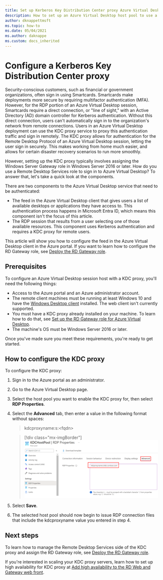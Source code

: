```yaml
---
title: Set up Kerberos Key Distribution Center proxy Azure Virtual Desktop - Azure
description: How to set up an Azure Virtual Desktop host pool to use a Kerberos Key Distribution Center proxy.
author: dknappettmsft
ms.topic: how-to
ms.date: 05/04/2021
ms.author: daknappe
ms.custom: docs_inherited
---
```

# Configure a Kerberos Key Distribution Center proxy

Security-conscious customers, such as financial or government organizations, often sign in using Smartcards. Smartcards make deployments more secure by requiring multifactor authentication (MFA). However, for the RDP portion of an Azure Virtual Desktop session, Smartcards require a direct connection, or "line of sight," with an Active Directory (AD) domain controller for Kerberos authentication. Without this direct connection, users can't automatically sign in to the organization's network from remote connections. Users in an Azure Virtual Desktop deployment can use the KDC proxy service to proxy this authentication traffic and sign in remotely. The KDC proxy allows for authentication for the Remote Desktop Protocol of an Azure Virtual Desktop session, letting the user sign in securely. This makes working from home much easier, and allows for certain disaster recovery scenarios to run more smoothly.

However, setting up the KDC proxy typically involves assigning the Windows Server Gateway role in Windows Server 2016 or later. How do you use a Remote Desktop Services role to sign in to Azure Virtual Desktop? To answer that, let's take a quick look at the components.

There are two components to the Azure Virtual Desktop service that need to be authenticated:

- The feed in the Azure Virtual Desktop client that gives users a list of available desktops or applications they have access to. This authentication process happens in Microsoft Entra ID, which means this component isn't the focus of this article.
- The RDP session that results from a user selecting one of those available resources. This component uses Kerberos authentication and requires a KDC proxy for remote users.

This article will show you how to configure the feed in the Azure Virtual Desktop client in the Azure portal. If you want to learn how to configure the RD Gateway role, see [Deploy the RD Gateway role](/windows-server/remote/remote-desktop-services/remote-desktop-gateway-role).

## Prerequisites

To configure an Azure Virtual Desktop session host with a KDC proxy, you'll need the following things:

- Access to the Azure portal and an Azure administrator account.
- The remote client machines must be running at least Windows 10 and have the [Windows Desktop client](/windows-server/remote/remote-desktop-services/clients/windowsdesktop) installed. The web client isn't currently supported.
- You must have a KDC proxy already installed on your machine. To learn how to do that, see [Set up the RD Gateway role for Azure Virtual Desktop](/windows-server/remote/remote-desktop-services/remote-desktop-gateway-role).
- The machine's OS must be Windows Server 2016 or later.

Once you've made sure you meet these requirements, you're ready to get started.

## How to configure the KDC proxy

To configure the KDC proxy:

1. Sign in to the Azure portal as an administrator.

2. Go to the Azure Virtual Desktop page.

3. Select the host pool you want to enable the KDC proxy for, then select **RDP Properties**.

4. Select the **Advanced** tab, then enter a value in the following format without spaces:

    
    > kdcproxyname:s:\<fqdn\>
    

    > [!div class="mx-imgBorder"]
    > ![A screenshot showing the Advanced tab selected, with the value entered as described in step 4.](media/advanced-tab-selected.png)

5. Select **Save**.

6. The selected host pool should now begin to issue RDP connection files that include the kdcproxyname value you entered in step 4.

## Next steps

To learn how to manage the Remote Desktop Services side of the KDC proxy and assign the RD Gateway role, see [Deploy the RD Gateway role](/windows-server/remote/remote-desktop-services/remote-desktop-gateway-role).

If you're interested in scaling your KDC proxy servers, learn how to set up high availability for KDC proxy at [Add high availability to the RD Web and Gateway web front](/windows-server/remote/remote-desktop-services/rds-rdweb-gateway-ha).
